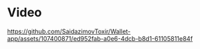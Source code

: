 # Video


https://github.com/SaidazimovToxir/Wallet-app/assets/107400871/ed952fab-a0e6-4dcb-b8d1-61105811e84f

